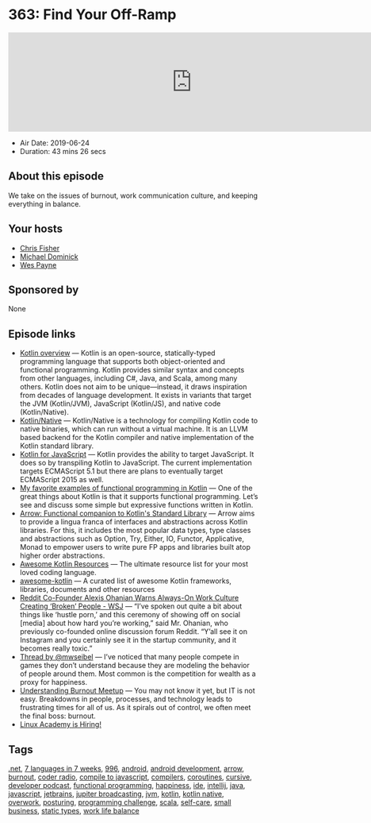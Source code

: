 # 363: Find Your Off-Ramp

<iframe src="https://player.fireside.fm/v2/MLf2ZzhC+hUDqz1HF?theme=dark" width="740" height="200" frameborder="0" scrolling="no"></iframe>

* Air Date: 2019-06-24
* Duration: 43 mins 26 secs

## About this episode

We take on the issues of burnout, work communication culture, and keeping everything in balance.

## Your hosts
* [Chris Fisher](https://coder.show/hosts/chrislas)
* [Michael Dominick](https://coder.show/hosts/michael)
* [Wes Payne](https://coder.show/hosts/wespayne)

## Sponsored by

None



## Episode links

  * [Kotlin overview](https://developer.android.com/kotlin/overview "Kotlin overview") — Kotlin is an open-source, statically-typed programming language that supports both object-oriented and functional programming. Kotlin provides similar syntax and concepts from other languages, including C#, Java, and Scala, among many others. Kotlin does not aim to be unique—instead, it draws inspiration from decades of language development. It exists in variants that target the JVM (Kotlin/JVM), JavaScript (Kotlin/JS), and native code (Kotlin/Native).
  * [Kotlin/Native](https://kotlinlang.org/docs/reference/native-overview.html "Kotlin/Native") — Kotlin/Native is a technology for compiling Kotlin code to native binaries, which can run without a virtual machine. It is an LLVM based backend for the Kotlin compiler and native implementation of the Kotlin standard library. 
  * [Kotlin for JavaScript](https://kotlinlang.org/docs/reference/js-overview.html "Kotlin for JavaScript") — Kotlin provides the ability to target JavaScript. It does so by transpiling Kotlin to JavaScript. The current implementation targets ECMAScript 5.1 but there are plans to eventually target ECMAScript 2015 as well. 
  * [My favorite examples of functional programming in Kotlin](https://www.freecodecamp.org/news/my-favorite-examples-of-functional-programming-in-kotlin-e69217b39112/ "My favorite examples of functional programming in Kotlin") — One of the great things about Kotlin is that it supports functional programming. Let’s see and discuss some simple but expressive functions written in Kotlin. 
  * [Arrow: Functional companion to Kotlin's Standard Library](https://github.com/arrow-kt/arrow "Arrow: Functional companion to Kotlin's Standard Library") — Arrow aims to provide a lingua franca of interfaces and abstractions across Kotlin libraries. For this, it includes the most popular data types, type classes and abstractions such as Option, Try, Either, IO, Functor, Applicative, Monad to empower users to write pure FP apps and libraries built atop higher order abstractions. 
  * [Awesome Kotlin Resources](https://www.kotlinresources.com/ "Awesome Kotlin Resources") — The ultimate resource list for your most loved coding language. 
  * [awesome-kotlin](https://github.com/mcxiaoke/awesome-kotlin "awesome-kotlin") — A curated list of awesome Kotlin frameworks, libraries, documents and other resources
  * [Reddit Co-Founder Alexis Ohanian Warns Always-On Work Culture Creating ‘Broken’ People - WSJ](https://www.wsj.com/articles/always-on-work-culture-creating-broken-people-says-reddit-co-founder-11558464608?emailToken=jdd1ded3fe95869f59c5064798e65ebf9Qybo8bj7riCxdIw1YGIITt7wIyxoaHHjHSfqIgonrPQCMH4GjO6ZN3Zk39NMwg0tpJpQ6VU8z1DQBHRg0upYAPHE4WScMoyTlvx7WNmmafbO3zRzcZ9nKYtcs5GbJA3NKtdkVyXAILqTWZuoi4%20zjQ== "Reddit Co-Founder Alexis Ohanian Warns Always-On Work Culture Creating ‘Broken’ People - WSJ") — “I’ve spoken out quite a bit about things like ‘hustle porn,’ and this ceremony of showing off on social [media] about how hard you’re working,” said Mr. Ohanian, who previously co-founded online discussion forum Reddit. “Y’all see it on Instagram and you certainly see it in the startup community, and it becomes really toxic.”
  * [Thread by @mwseibel](https://threadreaderapp.com/thread/1142534180594573312.html "Thread by @mwseibel") — I’ve noticed that many people compete in games they don’t understand because they are modeling the behavior of people around them. Most common is the competition for wealth as a proxy for happiness.
  * [Understanding Burnout Meetup](https://www.meetup.com/jupiterbroadcasting/events/261839605/ "Understanding Burnout Meetup") — You may not know it yet, but IT is not easy. Breakdowns in people, processes, and technology leads to frustrating times for all of us. As it spirals out of control, we often meet the final boss: burnout. 
  * [Linux Academy is Hiring!](https://jobs.lever.co/linuxacademy/?department=Engineering&team=General "Linux Academy is Hiring!")



## Tags

[.net](https://coder.show/tags/.net), [7 languages in 7 weeks](https://coder.show/tags/7%20languages%20in%207%20weeks), [996](https://coder.show/tags/996), [android](https://coder.show/tags/android), [android development](https://coder.show/tags/android%20development), [arrow](https://coder.show/tags/arrow), [burnout](https://coder.show/tags/burnout), [coder radio](https://coder.show/tags/coder%20radio), [compile to javascript](https://coder.show/tags/compile%20to%20javascript), [compilers](https://coder.show/tags/compilers), [coroutines](https://coder.show/tags/coroutines), [cursive](https://coder.show/tags/cursive), [developer podcast](https://coder.show/tags/developer%20podcast), [functional programming](https://coder.show/tags/functional%20programming), [happiness](https://coder.show/tags/happiness), [ide](https://coder.show/tags/ide), [intellij](https://coder.show/tags/intellij), [java](https://coder.show/tags/java), [javascript](https://coder.show/tags/javascript), [jetbrains](https://coder.show/tags/jetbrains), [jupiter broadcasting](https://coder.show/tags/jupiter%20broadcasting), [jvm](https://coder.show/tags/jvm), [kotlin](https://coder.show/tags/kotlin), [kotlin native](https://coder.show/tags/kotlin%20native), [overwork](https://coder.show/tags/overwork), [posturing](https://coder.show/tags/posturing), [programming challenge](https://coder.show/tags/programming%20challenge), [scala](https://coder.show/tags/scala), [self-care](https://coder.show/tags/self-care), [small business](https://coder.show/tags/small%20business), [static types](https://coder.show/tags/static%20types), [work life balance](https://coder.show/tags/work%20life%20balance)